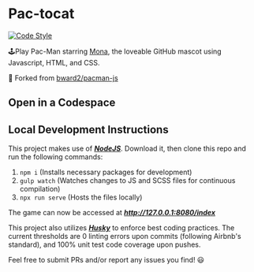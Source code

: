 # Pac-tocat
[![Code Style](https://img.shields.io/badge/code%20style-airbnb-brightgreen.svg)](https://github.com/airbnb/javascript)

🕹Play Pac-Man starring [Mona](https://github.com/monatheoctocat), the loveable GitHub mascot using Javascript, HTML, and CSS. 

🙌 Forked from [bward2/pacman-js](https://github.com/bward2/pacman-js) 

## Open in a Codespace

## Local Development Instructions

This project makes use of *__[NodeJS](https://nodejs.org/en/)__*. Download it, then clone this repo and run the following commands:  
1. `npm i` (Installs necessary packages for development)
1. `gulp watch` (Watches changes to JS and SCSS files for continuous compilation)
1. `npx run serve` (Hosts the files locally)

The game can now be accessed at *__http://127.0.0.1:8080/index__*

This project also utilizes *__[Husky](https://github.com/typicode/husky)__* to enforce best coding practices. The current thresholds are 0 linting errors upon commits (following Airbnb's standard), and 100% unit test code coverage upon pushes.

Feel free to submit PRs and/or report any issues you find! 😃

